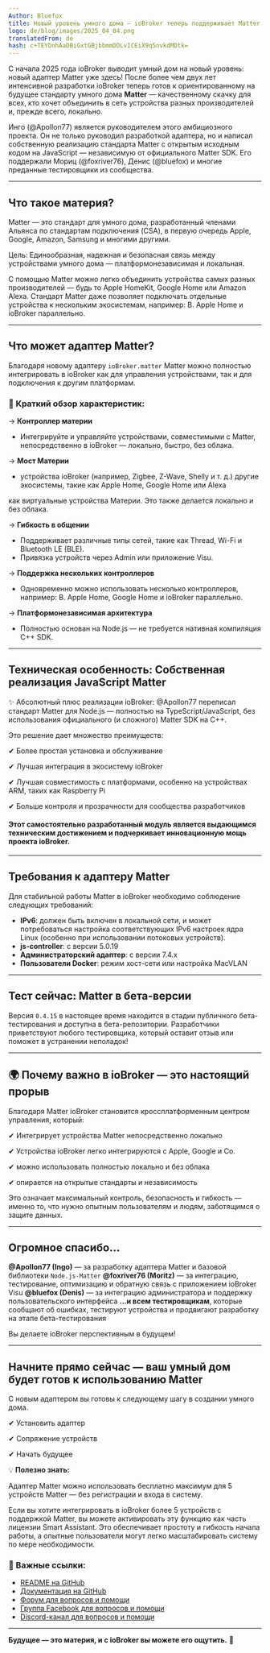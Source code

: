 ```yaml
---
Author: Bluefox
title: Новый уровень умного дома — ioBroker теперь поддерживает Matter!
logo: de/blog/images/2025_04_04.png
translatedFrom: de
hash: c+TEYDnhAaDBiGxtGBjbbmmDOLvICEiX9q5nvkdMDtk=
---
```

С начала 2025 года ioBroker выводит умный дом на новый уровень: новый адаптер Matter уже здесь! После более чем двух лет интенсивной разработки ioBroker теперь готов к ориентированному на будущее стандарту умного дома **Matter** — качественному скачку для всех, кто хочет объединить в сеть устройства разных производителей и, прежде всего, локально.

Инго (@Apollon77) является руководителем этого амбициозного проекта. Он не только руководил разработкой адаптера, но и написал собственную реализацию стандарта Matter с открытым исходным кодом на JavaScript — независимую от официального Matter SDK.
Его поддержали Мориц (@foxriver76), Денис (@bluefox) и многие преданные тестировщики из сообщества.

---

## Что такое материя?
Matter — это стандарт для умного дома, разработанный членами Альянса по стандартам подключения (CSA), в первую очередь Apple, Google, Amazon, Samsung и многими другими.

Цель: Единообразная, надежная и безопасная связь между устройствами умного дома — платформонезависимая и локальная.

С помощью Matter можно легко объединить устройства самых разных производителей — будь то Apple HomeKit, Google Home или Amazon Alexa. Стандарт Matter даже позволяет подключать отдельные устройства к нескольким экосистемам, например: B. Apple Home и ioBroker параллельно.

---

## Что может адаптер Matter?
Благодаря новому адаптеру `ioBroker.matter` Matter можно полностью интегрировать в ioBroker как для управления устройствами, так и для подключения к другим платформам.

### 🔧 Краткий обзор характеристик:
→ **Контроллер материи**

 - Интегрируйте и управляйте устройствами, совместимыми с Matter, непосредственно в ioBroker — локально, быстро, без облака.

→ **Мост Материи**

- устройства ioBroker (например, Zigbee, Z-Wave, Shelly и т. д.) другие экосистемы, такие как Apple Home, Google Home или Alexa

как виртуальные устройства Материи. Это также делается локально и без облака.

→ **Гибкость в общении**

- Поддерживает различные типы сетей, такие как Thread, Wi-Fi и Bluetooth LE (BLE).
- Привязка устройств через Admin или приложение Visu.

→ **Поддержка нескольких контроллеров**

- Одновременно можно использовать несколько контроллеров, например: B. Apple Home, Google Home и ioBroker параллельно.

→ **Платформонезависимая архитектура**

- Полностью основан на Node.js — не требуется нативная компиляция C++ SDK.

---

## Техническая особенность: Собственная реализация JavaScript Matter
✨ Абсолютный плюс реализации ioBroker: @Apollon77 переписал стандарт Matter для Node.js — полностью на TypeScript/JavaScript, без использования официального (и сложного) Matter SDK на C++.

Это решение дает множество преимуществ:

✔ Более простая установка и обслуживание

✔ Лучшая интеграция в экосистему ioBroker

✔ Лучшая совместимость с платформами, особенно на устройствах ARM, таких как Raspberry Pi

✔ Больше контроля и прозрачности для сообщества разработчиков

#### Этот самостоятельно разработанный модуль является выдающимся техническим достижением и подчеркивает инновационную мощь проекта ioBroker.
---

## Требования к адаптеру Matter
Для стабильной работы Matter в ioBroker необходимо соблюдение следующих требований:

- **IPv6**: должен быть включен в локальной сети, и может потребоваться настройка соответствующих IPv6 настроек ядра Linux (особенно при использовании потоковых устройств).
- **js-controller**: с версии 5.0.19
- **Администраторский адаптер**: с версии 7.4.x
- **Пользователи Docker**: режим хост-сети или настройка MacVLAN

---

## Тест сейчас: Matter в бета-версии
Версия `0.4.15` в настоящее время находится в стадии публичного бета-тестирования и доступна в бета-репозитории.
Разработчики приветствуют любого тестировщика, который оставит отзыв или поможет в устранении неполадок!

---

## 🌍 Почему важно в ioBroker — это настоящий прорыв
Благодаря Matter ioBroker становится кроссплатформенным центром управления, который:

✔ Интегрирует устройства Matter непосредственно локально

✔ Устройства ioBroker легко интегрируются с Apple, Google и Co.

✔ можно использовать полностью локально и без облака

✔ опирается на открытые стандарты и независимость

Это означает максимальный контроль, безопасность и гибкость — именно то, что нужно опытным пользователям и людям, заботящимся о защите данных.

---

## Огромное спасибо…
**@Apollon77 (Ingo)** — за разработку адаптера Matter и базовой библиотеки `Node.js-Matter` **@foxriver76 (Moritz)** — за интеграцию, тестирование, оптимизацию и обратную связь с приложением ioBroker Visu **@bluefox (Denis)** — за интеграцию администратора и поддержку пользовательского интерфейса **…и всем тестировщикам**, которые сообщают об ошибках, тестируют устройства и продвигают разработку на этапе бета-тестирования

 Вы делаете ioBroker перспективным в будущем!

---

## Начните прямо сейчас — ваш умный дом будет готов к использованию Matter
С новым адаптером вы готовы к следующему шагу в создании умного дома.

✔ Установить адаптер

✔ Сопряжение устройств

✔ Начать будущее

💡 **Полезно знать:**

Адаптер Matter можно использовать бесплатно максимум для 5 устройств Matter — без регистрации и входа в систему.

Если вы хотите интегрировать в ioBroker более 5 устройств с поддержкой Matter, вы можете активировать эту функцию как часть лицензии Smart Assistant.
Это обеспечивает простоту и гибкость начала работы, а опытные пользователи могут легко масштабировать систему по мере необходимости.

### 📄 Важные ссылки:
- [README на GitHub](https://github.com/ioBroker/ioBroker.matter)
- [Документация на GitHub](https://github.com/ioBroker/ioBroker.matter/wiki)
- [Форум для вопросов и помощи](https://forum.iobroker.net/topic/79498/matter-beta-allgemeine-fragen-und-diskussionen)
- [Группа Facebook для вопросов и помощи](https://www.facebook.com/groups/440499112958264)
- [Discord-канал для вопросов и помощи](https://discord.com/channels/743167951875604501/743167952303554620)

---

**Будущее — это материя, и с ioBroker вы можете его ощутить.** 🚀